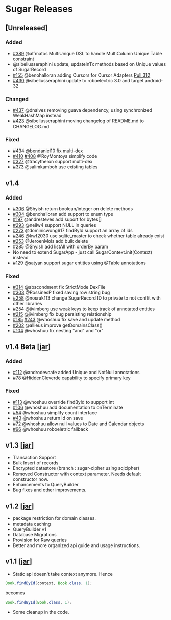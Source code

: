 # Sugar Releases

## [Unreleased]
### Added
* [#389](https://github.com/satyan/sugar/pull/389) @alfmatos MultiUnique DSL to handle MultiColumn Unique Table constraint
* @sibeliusseraphini update, updateInTx methods based on Unique values of SugarRecord
* [#155](https://github.com/satyan/sugar/issues/155) @benohalloran adding Cursors for Cursor Adapters [Pull 312](https://github.com/satyan/sugar/pull/312)
* [#430](https://github.com/satyan/sugar/pull/430) @sibeliusseraphini update to roboelectric 3.0 and target android-32

### Changed
* [#437](https://github.com/satyan/sugar/pull/437) @dnalves removing guava dependency, using synchronized WeakHashMap instead
* [#423](https://github.com/satyan/sugar/pull/423) @sibeliusseraphini moving changelog of README.md to CHANGELOG.md

### Fixed
* [#434](https://github.com/satyan/sugar/pull/434) @bendaniel10 fix multi-dex
* [#410](https://github.com/satyan/sugar/pull/410) [#408](https://github.com/satyan/sugar/pull/408) @RoyMontoya simplify code
* [#327](https://github.com/satyan/sugar/pull/327) @tracytheron support multi-dex
* [#373](https://github.com/satyan/sugar/pull/373) @salimkamboh use existing tables

## v1.4
### Added
* [#306](https://github.com/satyan/sugar/pull/306) @Shyish return boolean/integer on delete methods
* [#304](https://github.com/satyan/sugar/pull/304) @benohalloran add support to enum type
* [#197](https://github.com/satyan/sugar/pull/197) @andresteves add suport for bytes[]
* [#293](https://github.com/satyan/sugar/pull/293) @neilw4 support NULL in queries
* [#273](https://github.com/satyan/sugar/pull/273) @dominicwong617 findById support an array of ids
* [#246](https://github.com/satyan/sugar/pull/246) @kwf2030 use sqlite\_master to check whether table already exist
* [#253](https://github.com/satyan/sugar/pull/202) @JeroenMols add bulk delete
* [#285](https://github.com/satyan/sugar/pull/202) @Shyish add listAll with orderBy param
* No need to extend SugarApp - just call SugarContext.init(Context) instead
* [#129](https://github.com/satyan/sugar/pull/129) @satyan support sugar entities using @Table annotations

### Fixed
* [#314](https://github.com/satyan/sugar/pull/314) @abscondment fix StrictMode DexFile
* [#303](https://github.com/satyan/sugar/pull/303) @RossinesP fixed saving row string bug
* [#258](https://github.com/satyan/sugar/pull/258) @nosrak113 change SugarRecord ID to private to not conflit with other libraries
* [#254](https://github.com/satyan/sugar/pull/254) @jivimberg use weak keys to keep track of annotated entities
* [#215](https://github.com/satyan/sugar/issues/215) @jivimberg fix bug persisting relationship
* [#185](https://github.com/satyan/sugar/issues/185) [#243](https://github.com/satyan/sugar/issues/243) @whoshuu fix save and update method
* [#202](https://github.com/satyan/sugar/pull/202) @allieus improve getDomainsClass()
* [#104](https://github.com/satyan/sugar/issues/104) @whoshuu fix nesting "and" and "or"

## v1.4 Beta [[jar](https://github.com/satyan/sugar/releases/download/v1.4_beta/sugar-1.4_beta.jar)]
### Added
* [#112](https://github.com/satyan/sugar/pull/112) @androdevcafe added Unique and NotNull annotations
* [#78](https://github.com/satyan/sugar/pull/78) @HiddenCleverde capability to specify primary key

### Fixed
* [#113](https://github.com/satyan/sugar/pull/113) @whoshuu override findById to support int
* [#106](https://github.com/satyan/sugar/issues/106) @whoshuu add documentation to onTerminate
* [#54](https://github.com/satyan/sugar/issues/54) @whoshuu simplify count interface
* [#43](https://github.com/satyan/sugar/issues/43) @whoshuu return id on save
* [#72](https://github.com/satyan/sugar/issues/72) @whoshuu allow null values to Date and Calendar objects
* [#96](https://github.com/satyan/sugar/issues/96) @whoshuu roboeletric fallback

## v1.3 [[jar](https://github.com/satyan/sugar/releases/download/v1.3/sugar-1.3.jar)]

- Transaction Support
- Bulk Insert of records 
- Encrypted datastore (branch : sugar-cipher using sqlcipher)
- Removed Constructor with context parameter. Needs default constructor now.
- Enhancements to QueryBuilder
- Bug fixes and other improvements.

## v1.2 [[jar](https://github.com/satyan/sugar/releases/download/v1.2/sugar-1.2.jar)]

- package restriction for domain classes.
- metadata caching
- QueryBuilder v1
- Database Migrations
- Provision for Raw queries
- Better and more organized api guide and usage instructions.

## v1.1 [[jar](https://github.com/satyan/sugar/releases/download/v1.1/sugar-1.1.jar)]

- Static api doesn't take context anymore. Hence

```java
Book.findById(context, Book.class, 1);
```

becomes

```java
Book.findById(Book.class, 1);
```

- Some cleanup in the code.
